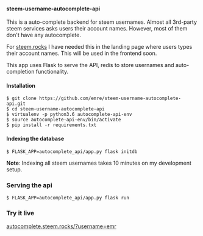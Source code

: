 #### steem-username-autocomplete-api

This is a auto-complete backend for steem usernames. Almost all 3rd-party 
steem services asks users their account names. However, most of them
don't have any autocomplete.

For [steem.rocks](http://steem.rocks) I have needed this in the landing page where
users types their account names. This will be used in the frontend soon.

This app uses Flask to serve the API, redis to store usernames and auto-completion
functionality.

#### Installation

```
$ git clone https://github.com/emre/steem-username-autocomplete-api.git
$ cd steem-username-autocomplete-api
$ virtualenv -p python3.6 autocomplete-api-env
$ source autocomplete-api-env/bin/activate
$ pip install -r requirements.txt
```

#### Indexing the database

```
$ FLASK_APP=autocomplete_api/app.py flask initdb
```

**Note**: Indexing all steem usernames takes 10 minutes on my development setup.

### Serving the api

```
$ FLASK_APP=autocomplete_api/app.py flask run
```

### Try it live

[autocomplete.steem.rocks/?username=emr](http://autocomplete.steem.rocks/?username=emr)
